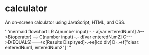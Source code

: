 # calculator
An on-screen calculator using JavaScript, HTML, and CSS.

'''mermaid
flowchart LR
    A(number input) -.- a[var enteredNum1]
    A-->B(operator) --> C(number input) -.- d[var enteredNum2]
    C--->D(EQUALS)--->c[Results Displayed]-.->e[lcd div]
    D-.->f["clear: enteredNum1, enteredNum2"]
'''